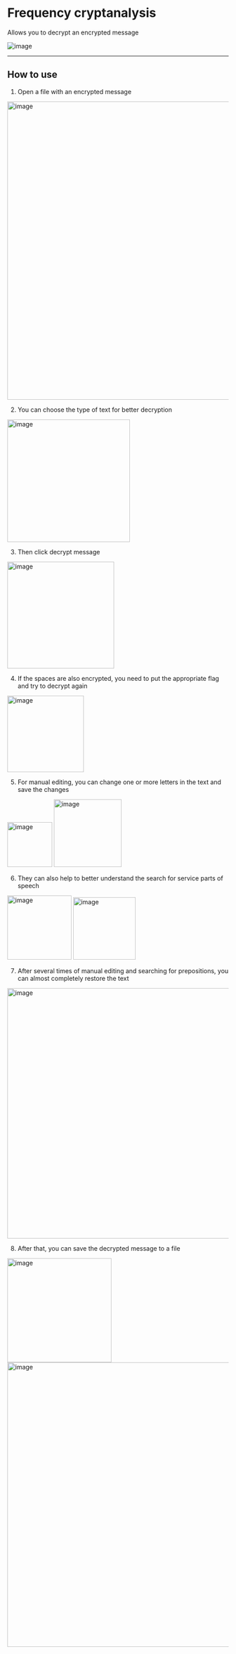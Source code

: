 # Frequency cryptanalysis
Allows you to decrypt an encrypted message

![image](https://user-images.githubusercontent.com/78900834/193094672-38793b50-a1ed-4052-8224-48dda4bd311d.png)
***

## How to use
1. Open a file with an encrypted message

<img width="679" alt="image" src="https://user-images.githubusercontent.com/78900834/193096284-b8531be4-d327-4f77-a6b9-1ddab1b4185b.png">

2. You can choose the type of text for better decryption

<img width="279" alt="image" src="https://user-images.githubusercontent.com/78900834/193096737-9851fc23-22c2-4595-8c32-f4fe21729abc.png">

3. Then click decrypt message

<img width="243" alt="image" src="https://user-images.githubusercontent.com/78900834/193096990-bc6bf894-3874-4e5f-880d-0b88b054e429.png">

4. If the spaces are also encrypted, you need to put the appropriate flag and try to decrypt again

<img width="174" alt="image" src="https://user-images.githubusercontent.com/78900834/193097470-df8096c0-c98b-4e25-a2e3-996ba47e6817.png">

5. For manual editing, you can change one or more letters in the text and save the changes

<img width="102" alt="image" src="https://user-images.githubusercontent.com/78900834/193097880-46ef9acf-0781-4d29-922c-6db316efd9ad.png"> <img width="154" alt="image" src="https://user-images.githubusercontent.com/78900834/193097919-dfb57e23-745f-4837-ab53-504ab092929a.png">

6. They can also help to better understand the search for service parts of speech

<img width="146" alt="image" src="https://user-images.githubusercontent.com/78900834/193098279-8272c316-6a54-4440-98a4-a7b5f501cc80.png"> <img width="142" alt="image" src="https://user-images.githubusercontent.com/78900834/193098343-ffe302cf-fb39-4826-a483-c9d1093f14d7.png">

7. After several times of manual editing and searching for prepositions, you can almost completely restore the text

<img width="570" alt="image" src="https://user-images.githubusercontent.com/78900834/193099437-9e749fc1-1944-4164-90bb-74b878dd53ab.png">

8. After that, you can save the decrypted message to a file

<img width="237" alt="image" src="https://user-images.githubusercontent.com/78900834/193099627-7cf8c65a-21a0-4641-83f1-22dd0d540879.png"> 

<img width="648" alt="image" src="https://user-images.githubusercontent.com/78900834/193099923-316cefbc-69be-4e59-a29d-633fe02e5c0c.png">
